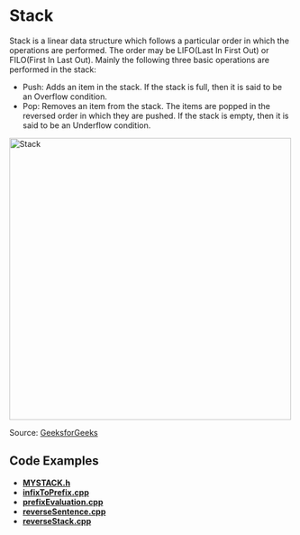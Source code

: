 # **Stack**

Stack is a linear data structure which follows a particular order in which the operations are performed. The order may be LIFO(Last In First Out) or FILO(First In Last Out). Mainly the following three basic operations are performed in the stack:

- Push: Adds an item in the stack. If the stack is full, then it is said to be an Overflow condition.
- Pop: Removes an item from the stack. The items are popped in the reversed order in which they are pushed. If the stack is empty, then it is said to be an Underflow condition.

<img src="https://media.geeksforgeeks.org/wp-content/cdn-uploads/20221219100314/stack.drawio2.png" alt="Stack" width="500"/>

Source: [GeeksforGeeks](https://www.geeksforgeeks.org/stack-data-structure/)

## Code Examples

- **[MYSTACK.h](MYSTACK.h)**
- **[infixToPrefix.cpp](infixToPrefix.cpp)**
- **[prefixEvaluation.cpp](prefixEvaluation.cpp)**
- **[reverseSentence.cpp](reverseSentence.cpp)**
- **[reverseStack.cpp](reverseStack.cpp)**

